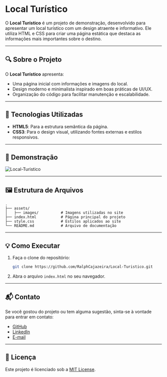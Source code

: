 # Local Turístico

O **Local Turístico** é um projeto de demonstração, desenvolvido para apresentar um local turístico com um design atraente e informativo. Ele utiliza HTML e CSS para criar uma página estática que destaca as informações mais importantes sobre o destino.

---

## 🔍 Sobre o Projeto

O **Local Turístico** apresenta:
- Uma página inicial com informações e imagens do local.
- Design moderno e minimalista inspirado em boas práticas de UI/UX.
- Organização do código para facilitar manutenção e escalabilidade.

---

## 🚀 Tecnologias Utilizadas

- **HTML5**: Para a estrutura semântica da página.
- **CSS3**: Para o design visual, utilizando fontes externas e estilos responsivos.

---

## 📸 Demonstração

![Local-Turistico](https://github.com/user-attachments/assets/a559c9ea-c7e6-4b1e-a5f2-cab3f7a2d1c7)


---

## 🖼 Estrutura de Arquivos

```plaintext
.
├── assets/
│   ├── images/          # Imagens utilizadas no site
├── index.html           # Página principal do projeto
├── style.css            # Estilos aplicados ao site
└── README.md            # Arquivo de documentação
```

---

## 💡 Como Executar

1. Faça o clone do repositório:
   ```bash
   git clone https://github.com/RalphCajazeira/Local-Turistico.git
   ```
2. Abra o arquivo `index.html` no seu navegador.

---

## 📬 Contato

Se você gostou do projeto ou tem alguma sugestão, sinta-se à vontade para entrar em contato:
- [GitHub](https://github.com/RalphCajazeira)
- [LinkedIn](https://www.linkedin.com/in/ralphcajazeira/)
- [E-mail](mailto:ralphmtk@gmail.com)

---

## 📝 Licença

Este projeto é licenciado sob a [MIT License](LICENSE).
